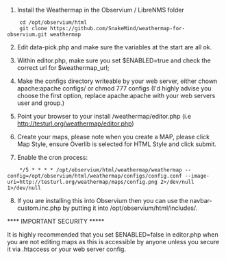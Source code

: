 1. Install the Weathermap in the Observium / LibreNMS folder

```
    cd /opt/observium/html 
    git clone https://github.com/SnakeMind/weathermap-for-observium.git weathermap
```

2. Edit data-pick.php and make sure the variables at the start are all ok.

3. Within editor.php, make sure you set $ENABLED=true and check the correct url for $weathermap_url;

4. Make the configs directory writeable by your web server, either chown apache:apache configs/ or chmod 777 configs (I'd highly advise you choose the first option, replace apache:apache with your web servers user and group.)

5. Point your browser to your install /weathermap/editor.php (i.e http://testurl.org/weathermap/editor.php)

6. Create your maps, please note when you create a MAP, please click Map Style, ensure Overlib is selected for HTML Style and click submit.

7. Enable the cron process:

```
    */5 * * * * /opt/observium/html/weathermap/weathermap --config=/opt/observium/html/weathermap/configs/config.conf --image-uri=http://testurl.org/weathermap/maps/config.png 2>/dev/null 1>/dev/null
```

8. If you are installing this into Observium then you can use the navbar-custom.inc.php by putting it into /opt/observium/html/includes/.

**** IMPORTANT SECURITY *****

It is highly recommended that you set $ENABLED=false in editor.php when you are not editing maps as this is accessible by anyone unless you secure it via .htaccess or your web server config.

